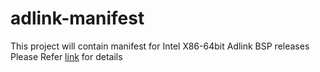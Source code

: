 # adlink-manifest
This project will contain manifest for Intel X86-64bit Adlink BSP releases
Please Refer [link](https://github.com/ADLINK/meta-adlink-intel/tree/master) for details 

